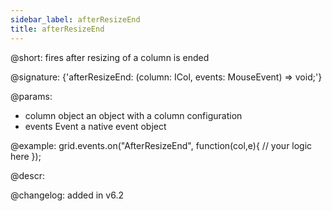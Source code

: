 ```yaml
---
sidebar_label: afterResizeEnd
title: afterResizeEnd
---          
```


@short: fires after resizing of a column is ended

@signature: {'afterResizeEnd: (column: ICol, events: MouseEvent) => void;'}

@params:
- column		object		an object with a column configuration
- events				Event		a native event object

@example:
grid.events.on("AfterResizeEnd", function(col,e){
	// your logic here
});



@descr:

@changelog:
added in v6.2
